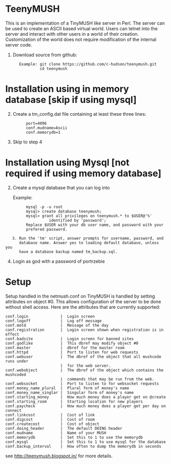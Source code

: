 # TeenyMUSH
This is an implementation of a TinyMUSH like server in Perl. The server can
be used to create an ASCII based virtual world.
Users can telnet into the server and interact with other users in a world
of their creation. Customization of the world does not require
modification of the internal server code. 


   1. Download source from github:


```
      Example: git clone https://github.com/c-hudson/teenymush.git
               cd teenymush
```

# Installation using in memory database [skip if using mysql]
   2. Create a tm_config.dat file containing at least these three lines:

```
         port=4096
         conf.mudname=Ascii
         conf.memorydb=1
```
   3.    Skip to step 4
      

# Installation using Mysql [not required if using memory database]
   2. Create a mysql database that you can log into
 
      Example:
```
         mysql -p -u root
         mysql> create database teenymush;
         mysql> grant all privileges on teenymush.* to $USER@'%'
                   identified by 'password';
         Replace $USER with your db user name, and password with your
         prefered password.

   3. Run the 'tm' script, answer prompts for username, password, and
      database name. Answer yes to loading default database, unless you
      have a database backup named tm_backup.sql.
```

   4. Login as god with a password of portrzebie


# Setup

Setup handled in the netmush.conf on TinyMUSH is handled by setting
attributes on object #0. This allows configuration of the server
to be done without shell access. Here are the attributes that are
currently supported:

```
conf.login              |  Login screen
conf.logoff             |  Log off message
conf.motd               |  Message of the day
conf.registration       |  Login screen shown when registration is in effect
conf.badsite            |  Login screen for banned sites
conf.godlike            |  This dbref may modify object #0
conf.master             |  dbref for the master room
conf.httpd              |  Port to listen for web requests
conf.webuser            |  The dbref of the object that all mushcode runs under
                        |  for the web server.
conf.webobject          |  The dbref of the object which contains the mushcoded
                        |  commands that may be run from the web.
conf.websocket          |  Port to listen to for websocket requests
conf.money_name_plural  |  Plural form of money's name
conf.money_name_singlar |  Singular form of money's name
conf.starting_money     |  How much money does a player get on @create
conf.starting_room      |  Starting location for new players
conf.paycheck           |  How much money does a player get per day on connect
conf.linkcost           |  Cost of link
conf.digcost            |  Cost of room
conf.createcost         |  Cost of object
conf.doing_header       |  The default DOING header
conf.mudname            |  Name of your MUSH
conf.memorydb           |  Set this to 1 to use the memorydb
conf.mysql              |  Set this to 1 to use mysql for the database
conf.backup_interval    |  How often to dump the memorydb in seconds
```

see http://teenymush.blogspot.in/ for more details.
